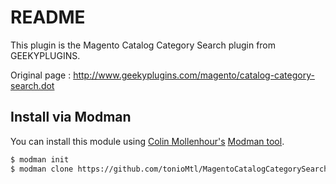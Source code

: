 README
================

This plugin is the Magento Catalog Category Search plugin from GEEKYPLUGINS.

Original page : http://www.geekyplugins.com/magento/catalog-category-search.dot

Install via Modman
----------------

You can install this module using [Colin Mollenhour's](https://github.com/colinmollenhour) [Modman tool](https://github.com/colinmollenhour/modman).

```bash
$ modman init
$ modman clone https://github.com/tonioMtl/MagentoCatalogCategorySearch.git
```
